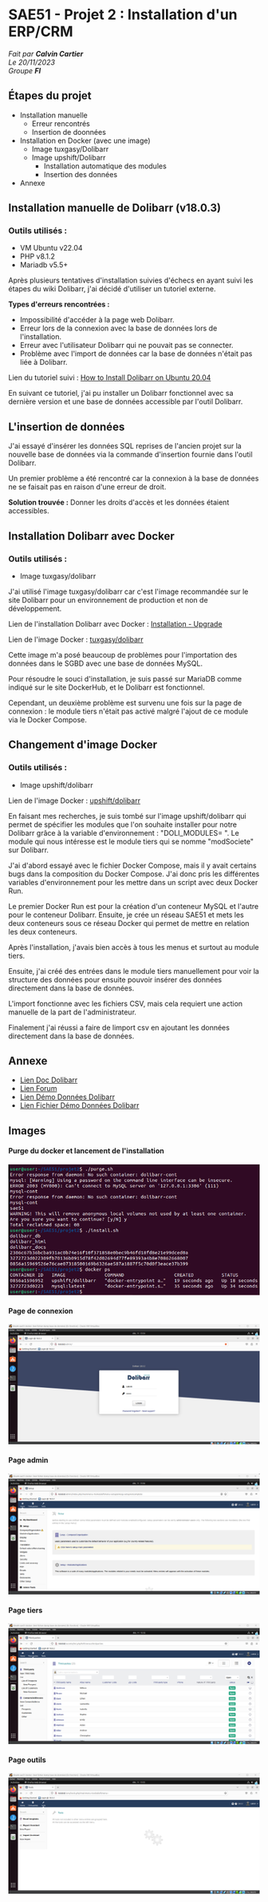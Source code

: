 # SAE51 - Projet 2 : Installation d'un ERP/CRM
*Fait par **Calvin Cartier***\
*Le 20/11/2023*\
*Groupe **FI***

## Étapes du projet
- Installation manuelle
  - Erreur rencontrés
  - Insertion de doonnées
- Installation en Docker (avec une image)
  - Image tuxgasy/Dolibarr
  - Image upshift/Dolibarr
    - Installation automatique des modules
    - Insertion des données
- Annexe

## Installation manuelle de Dolibarr (v18.0.3)
### Outils utilisés :
- VM Ubuntu v22.04
- PHP v8.1.2
- Mariadb v5.5+

Après plusieurs tentatives d'installation suivies d'échecs en ayant suivi les étapes du wiki Dolibarr, j'ai décidé d'utiliser un tutoriel externe.

**Types d'erreurs rencontrées :**
- Impossibilité d'accéder à la page web Dolibarr.
- Erreur lors de la connexion avec la base de données lors de l'installation.
- Erreur avec l'utilisateur Dolibarr qui ne pouvait pas se connecter.
- Problème avec l'import de données car la base de données n'était pas liée à Dolibarr.

Lien du tutoriel suivi : [How to Install Dolibarr on Ubuntu 20.04](https://www.vultr.com/docs/how-to-install-dolibarr-on-ubuntu-20-04/)

En suivant ce tutoriel, j'ai pu installer un Dolibarr fonctionnel avec sa dernière version et une base de données accessible par l'outil Dolibarr.

## L'insertion de données
J'ai essayé d'insérer les données SQL reprises de l'ancien projet sur la nouvelle base de données via la commande d'insertion fournie dans l'outil Dolibarr.

Un premier problème a été rencontré car la connexion à la base de données ne se faisait pas en raison d'une erreur de droit.

**Solution trouvée :** Donner les droits d'accès et les données étaient accessibles.

## Installation Dolibarr avec Docker
### Outils utilisés :
- Image tuxgasy/dolibarr

J'ai utilisé l'image tuxgasy/dolibarr car c'est l'image recommandée sur le site Dolibarr pour un environnement de production et non de développement.

Lien de l'installation Dolibarr avec Docker : [Installation - Upgrade](https://wiki.dolibarr.org/index.php?title=Installation_-_Upgrade#Install_Dolibarr)

Lien de l'image Docker : [tuxgasy/dolibarr](https://hub.docker.com/r/tuxgasy/dolibarr)

Cette image m'a posé beaucoup de problèmes pour l'importation des données dans le SGBD avec une base de données MySQL.

Pour résoudre le souci d'installation, je suis passé sur MariaDB comme indiqué sur le site DockerHub, et le Dolibarr est fonctionnel.

Cependant, un deuxième problème est survenu une fois sur la page de connexion : le module tiers n'était pas activé malgré l'ajout de ce module via le Docker Compose.

## Changement d'image Docker
### Outils utilisés :
- Image upshift/dolibarr

Lien de l'image Docker : [upshift/dolibarr](https://hub.docker.com/r/upshift/dolibarr)

En faisant mes recherches, je suis tombé sur l'image upshift/dolibarr qui permet de spécifier les modules que l'on souhaite installer pour notre Dolibarr grâce à la variable d'environnement : "DOLI_MODULES= ". Le module qui nous intéresse est le module tiers qui se nomme "modSociete" sur Dolibarr.

J'ai d'abord essayé avec le fichier Docker Compose, mais il y avait certains bugs dans la composition du Docker Compose. J'ai donc pris les différentes variables d'environnement pour les mettre dans un script avec deux Docker Run. 

Le premier Docker Run est pour la création d'un conteneur MySQL et l'autre pour le conteneur Dolibarr. Ensuite, je crée un réseau SAE51 et mets les deux conteneurs sous ce réseau Docker qui permet de mettre en relation les deux conteneurs.

Après l'installation, j'avais bien accès à tous les menus et surtout au module tiers.

Ensuite, j'ai créé des entrées dans le module tiers manuellement pour voir la structure des données pour ensuite pouvoir insérer des données directement dans la base de données.

L'import fonctionne avec les fichiers CSV, mais cela requiert une action manuelle de la part de l'administrateur.

Finalement j'ai réussi a faire de limport csv en ajoutant les données directement dans la base de données.


## Annexe
- [Lien Doc Dolibarr](https://wiki.dolibarr.org/index.php?title=Home)
- [Lien Forum](https://www.dolibarr.org/forum/t/available-db-with-real-realistic-data/17579)
- [Lien Démo Données Dolibarr](https://demo.dolibarr.org/public/demo/index.php)
- [Lien Fichier Démo Données Dolibarr](https://github.com/Dolibarr/dolibarr/tree/develop/dev/initdemo)

## Images

#### Purge du docker et lancement de l'installation
![script install dolibarr](screen/install-script1.png "script install dolibarr")

#### Page de connexion
![Page connexion dolibarr](screen/config.png "Page connexion")

#### Page admin
![Page admin dolibarr](screen/admin.png "Page admin")

#### Page tiers
![Page tiers dolibarr](screen/csv-data.png "Page tiers")

#### Page outils
![Page outil dolibarr](screen/outils.png "Page outil")
